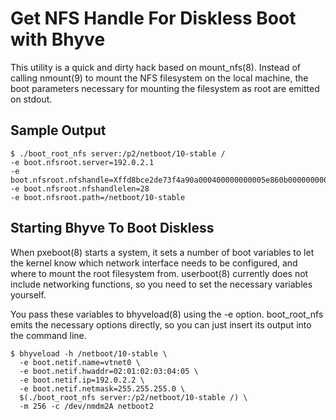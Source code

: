 # Get NFS Handle For Diskless Boot with Bhyve

This utility is a quick and dirty hack based on mount_nfs(8).  Instead
of calling nmount(9) to mount the NFS filesystem on the local machine,
the boot parameters necessary for mounting the filesystem as root are
emitted on stdout.

## Sample Output

````
$ ./boot_root_nfs server:/p2/netboot/10-stable /
-e boot.nfsroot.server=192.0.2.1
-e boot.nfsroot.nfshandle=Xffd8bce2de73f4a90a000400000000005e860b000000000000000000X
-e boot.nfsroot.nfshandlelen=28
-e boot.nfsroot.path=/netboot/10-stable
````

## Starting Bhyve To Boot Diskless

When pxeboot(8) starts a system, it sets a number of boot variables to let
the kernel know which network interface needs to be configured, and where
to mount the root filesystem from.  userboot(8) currently does not include
networking functions, so you need to set the necessary variables yourself.

You pass these variables to bhyveload(8) using the -e option.
boot_root_nfs emits the necessary options directly, so you can just insert
its output into the command line.

````
$ bhyveload -h /netboot/10-stable \
  -e boot.netif.name=vtnet0 \
  -e boot.netif.hwaddr=02:01:02:03:04:05 \
  -e boot.netif.ip=192.0.2.2 \
  -e boot.netif.netmask=255.255.255.0 \
  $(./boot_root_nfs server:/p2/netboot/10-stable /) \
  -m 256 -c /dev/nmdm2A netboot2

````

